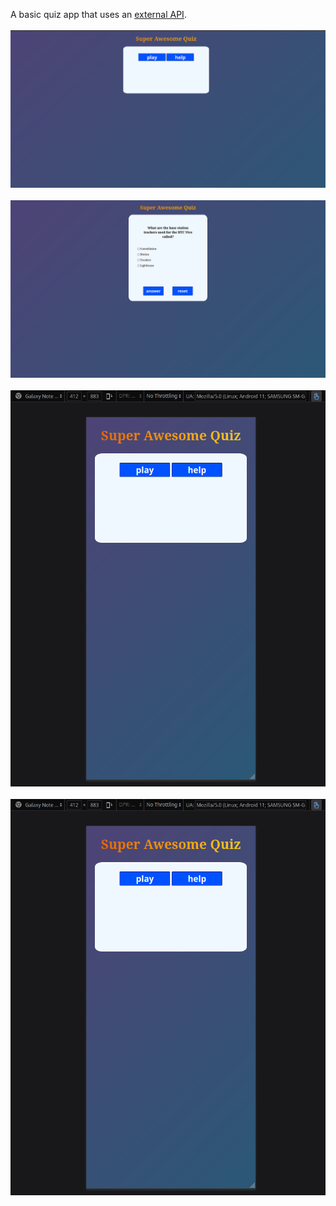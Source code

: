 A basic quiz app that uses an [external API](https://opentdb.com/api_config.php).
<br><br>
![website-3 desktop start screen photo](website-3-start-desktop.png)
<br><br>
![website-3 desktop question screen photo](website-3-question-desktop.png)
<br><br>
![website-3 phone start screen photo](website-3-start-phone.png)
<br><br>
![website-3 phone question screen photo](website-3-start-phone.png)